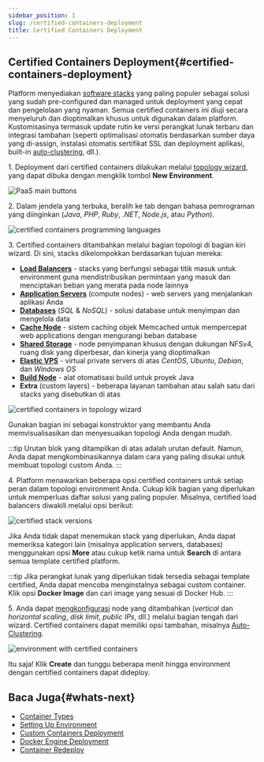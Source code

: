 ```yaml
---
sidebar_position: 1
slug: /certified-containers-deployment
title: Certified Containers Deployment
---
```


## Certified Containers Deployment{#certified-containers-deployment}

Platform menyediakan [software stacks](<https://docs.dewacloud.com/docs/software-stacks-versions/>) yang paling populer sebagai solusi yang sudah pre-configured dan managed untuk deployment yang cepat dan pengelolaan yang nyaman. Semua certified containers ini diuji secara menyeluruh dan dioptimalkan khusus untuk digunakan dalam platform. Kustomisasinya termasuk update rutin ke versi perangkat lunak terbaru dan integrasi tambahan (seperti optimalisasi otomatis berdasarkan sumber daya yang di-assign, instalasi otomatis sertifikat SSL dan deployment aplikasi, built-in [auto-clustering](<https://docs.dewacloud.com/docs/auto-clustering/>), dll.).

1\. Deployment dari certified containers dilakukan melalui [topology wizard](<https://docs.dewacloud.com/docs/setting-up-environment/>), yang dapat dibuka dengan mengklik tombol **New Environment**.

![PaaS main buttons](#)

2\. Dalam jendela yang terbuka, beralih ke tab dengan bahasa pemrograman yang diinginkan (_Java_, _PHP_, _Ruby_, _.NET_, _Node.js_, atau _Python_).

![certified containers programming languages](#)

3\. Certified containers ditambahkan melalui bagian topologi di bagian kiri wizard. Di sini, stacks dikelompokkan berdasarkan tujuan mereka:

  * **[Load Balancers](<https://docs.dewacloud.com/docs/load-balancing/>)** \- stacks yang berfungsi sebagai titik masuk untuk environment guna mendistribusikan permintaan yang masuk dan menciptakan beban yang merata pada node lainnya
  * **[Application Servers](<https://docs.dewacloud.com/docs/tomcat/>)** (compute nodes) - web servers yang menjalankan aplikasi Anda
  * **[Databases](<https://docs.dewacloud.com/docs/database-hosting/>)** (_SQL_ & _NoSQL_) - solusi database untuk menyimpan dan mengelola data
  * **[Cache Node](<https://docs.dewacloud.com/docs/memcached/>)** \- sistem caching objek Memcached untuk mempercepat web applications dengan mengurangi beban database
  * **[Shared Storage](<https://docs.dewacloud.com/docs/shared-storage-container/>)** \- node penyimpanan khusus dengan dukungan NFSv4, ruang disk yang diperbesar, dan kinerja yang dioptimalkan
  * **[Elastic VPS](<https://docs.dewacloud.com/docs/vps/>)** \- virtual private servers di atas _CentOS_, _Ubuntu_, _Debian_, dan _Windows OS_
  * **[Build Node](<https://docs.dewacloud.com/docs/java-vcs-deployment/>)** \- alat otomatisasi build untuk proyek Java
  * **Extra** (custom layers) - beberapa layanan tambahan atau salah satu dari stacks yang disebutkan di atas

![certified containers in topology wizard](#)

Gunakan bagian ini sebagai konstruktor yang membantu Anda memvisualisasikan dan menyesuaikan topologi Anda dengan mudah.

:::tip
Urutan blok yang ditampilkan di atas adalah urutan default. Namun, Anda dapat mengkombinasikannya dalam cara yang paling disukai untuk membuat topologi custom Anda.
:::

4\. Platform menawarkan beberapa opsi certified containers untuk setiap peran dalam topologi environment Anda. Cukup klik bagian yang diperlukan untuk memperluas daftar solusi yang paling populer. Misalnya, certified load balancers diwakili melalui opsi berikut:

![certified stack versions](#)

Jika Anda tidak dapat menemukan stack yang diperlukan, Anda dapat memeriksa kategori lain (misalnya application servers, databases) menggunakan opsi **More** atau cukup ketik nama untuk **Search** di antara semua template certified platform.

:::tip
Jika perangkat lunak yang diperlukan tidak tersedia sebagai template certified, Anda dapat mencoba menginstalnya sebagai custom container. Klik opsi **Docker Image** dan cari image yang sesuai di Docker Hub.
:::

5\. Anda dapat [mengkonfigurasi](<https://docs.dewacloud.com/docs/setting-up-environment/#configuring-nodes-resources-and-specifics>) node yang ditambahkan (_vertical_ dan _horizontal scaling_, _disk limit_, _public IPs_, dll.) melalui bagian tengah dari wizard. Certified containers dapat memiliki opsi tambahan, misalnya [Auto-Clustering](<https://docs.dewacloud.com/docs/auto-clustering/>).

![environment with certified containers](#)

Itu saja! Klik **Create** dan tunggu beberapa menit hingga environment dengan certified containers dapat dideploy.

## Baca Juga{#whats-next}

  * [Container Types](<https://docs.dewacloud.com/docs/container-types/>)
  * [Setting Up Environment](<https://docs.dewacloud.com/docs/setting-up-environment/>)
  * [Custom Containers Deployment](<https://docs.dewacloud.com/docs/custom-containers-deployment/>)
  * [Docker Engine Deployment](<https://docs.dewacloud.com/docs/docker-engine-deployment/>)
  * [Container Redeploy](<https://docs.dewacloud.com/docs/container-redeploy/>)